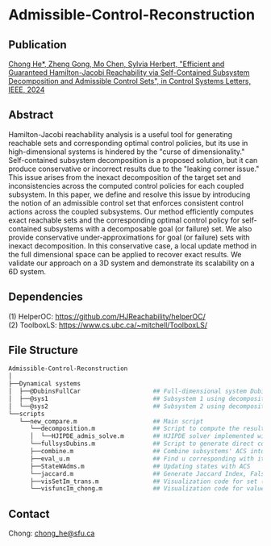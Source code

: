 # Admissible-Control-Reconstruction
## Publication
 [Chong He*, Zheng Gong, Mo Chen, Sylvia Herbert, "Efficient and Guaranteed Hamilton-Jacobi Reachability via Self-Contained Subsystem Decomposition and Admissible Control Sets", in Control Systems Letters, IEEE, 2024](https://ieeexplore.ieee.org/document/10365682)
## Abstract
Hamilton-Jacobi reachability analysis is a useful tool for generating reachable sets and corresponding optimal control policies, but its use in high-dimensional systems is hindered by the "curse of dimensionality." Self-contained subsystem decomposition is a proposed solution, but it can produce conservative or incorrect results due to the "leaking corner issue." This issue arises from the inexact decomposition of the target set and inconsistencies across the computed control policies for each coupled subsystem. In this paper, we define and resolve this issue by introducing the notion of an admissible control set that enforces consistent control actions across the coupled subsystems. Our method efficiently computes exact reachable sets and the corresponding optimal control policy for self-contained subsystems with a decomposable goal (or failure) set. We also provide conservative under-approximations for goal (or failure) sets with inexact decomposition. In this conservative case, a local update method in the full dimensional space can be applied to recover exact results. We validate our approach on a 3D system and demonstrate its scalability on a 6D system.
## Dependencies
(1) HelperOC: https://github.com/HJReachability/helperOC/ \
(2) ToolboxLS: https://www.cs.ubc.ca/~mitchell/ToolboxLS/
## File Structure
```bash
Admissible-Control-Reconstruction
│
├──Dynamical systems
│  ├──@DubinsFullCar                    ## Full-dimensional system Dubins Car: 3D
│  ├──@sys1                             ## Subsystem 1 using decomposition method: 2D
│  └──@sys2                             ## Subsystem 2 using decomposition method: 2D
└──scripts
   └──new_compare.m                     ## Main script
      └──decomposition.m                ## Script to compute the result based on decomposition: subBRS and subsystems' ACSs
      │  └──HJIPDE_admis_solve.m        ## HJIPDE solver implemented with ACS computation
      └──fullsysDubins.m                ## Script to generate direct computation from full-dimensional system for comparison
      ├──combine.m                      ## Combine subsystems' ACS into full-dimensional ACS
      ├──eval_u.m                       ## Find u corresponding with its state (modify from helperOC)
      ├──StateWAdms.m                   ## Updating states with ACS
      └──jaccard.m                      ## Generate Jaccard Index, False Include and False Exclude
      ├──visSetIm_trans.m               ## Visualization code for set (modify from helperOC)
      └──visfuncIm_chong.m              ## Visualization code for value function (modify from helperOC)
```
## Contact
Chong: chong_he@sfu.ca

